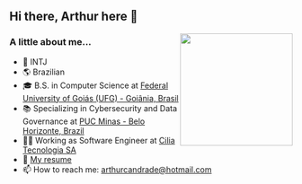 ## Hi there, Arthur here 👋  
<img align='right' src='https://user-images.githubusercontent.com/5713670/87202985-820dcb80-c2b6-11ea-9f56-7ec461c497c3.gif' width='200'>
  
### A little about me...
- 🤔 INTJ
- 🌎 Brazilian
- 🎓 B.S. in Computer Science at [Federal University of Goiás (UFG) - Goiânia, Brasil](https://inf.ufg.br/p/30138-ciencia-da-computacao)
- 📚 Specializing in Cybersecurity and Data Governance at [PUC Minas - Belo Horizonte, Brazil](https://www.pucminas.br/Pos-Graduacao/IEC/Cursos/Paginas/Ciberseguran%C3%A7a-e-Governan%C3%A7a-de-Dados.aspx)
- 🧑‍💻 Working as Software Engineer at [Cilia Tecnologia SA](https://cilia.com.br/)
- 📝 [My resume](https://github.com/arthurdelarge/arthurdelarge/blob/main/Resume.pdf)
- 📫 How to reach me: arthurcandrade@hotmail.com
